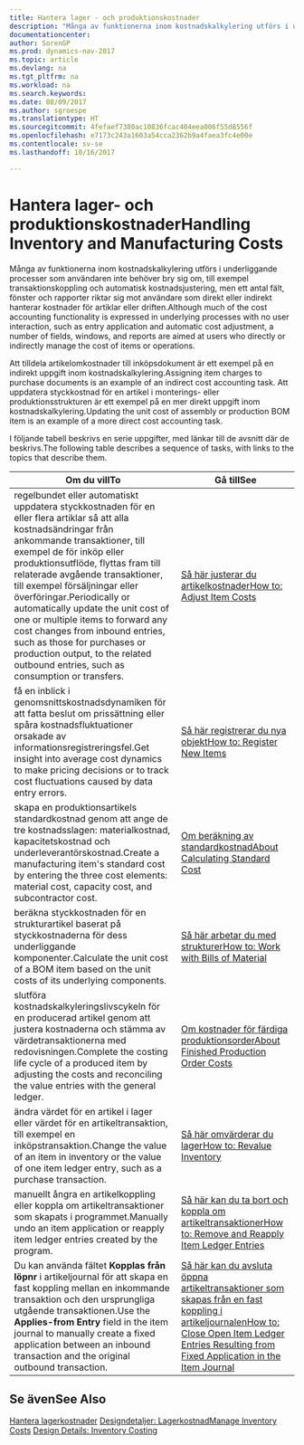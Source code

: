 ```yaml
---
title: Hantera lager - och produktionskostnader
description: "Många av funktionerna inom kostnadskalkylering utförs i underliggande processer som användaren inte behöver bry sig om, till exempel transaktionskoppling och automatisk kostnadsjustering, men ett antal fält, fönster och rapporter riktar sig mot användare som direkt eller indirekt hanterar kostnader för artiklar eller driften."
documentationcenter: 
author: SorenGP
ms.prod: dynamics-nav-2017
ms.topic: article
ms.devlang: na
ms.tgt_pltfrm: na
ms.workload: na
ms.search.keywords: 
ms.date: 08/09/2017
ms.author: sgroespe
ms.translationtype: HT
ms.sourcegitcommit: 4fefaef7380ac10836fcac404eea006f55d8556f
ms.openlocfilehash: e7173c243a1603a54cca2362b9a4faea3fc4e00e
ms.contentlocale: sv-se
ms.lasthandoff: 10/16/2017

---
```

# <a name="handling-inventory-and-manufacturing-costs"></a><span data-ttu-id="68d8e-103">Hantera lager- och produktionskostnader</span><span class="sxs-lookup"><span data-stu-id="68d8e-103">Handling Inventory and Manufacturing Costs</span></span>
<span data-ttu-id="68d8e-104">Många av funktionerna inom kostnadskalkylering utförs i underliggande processer som användaren inte behöver bry sig om, till exempel transaktionskoppling och automatisk kostnadsjustering, men ett antal fält, fönster och rapporter riktar sig mot användare som direkt eller indirekt hanterar kostnader för artiklar eller driften.</span><span class="sxs-lookup"><span data-stu-id="68d8e-104">Although much of the cost accounting functionality is expressed in underlying processes with no user interaction, such as entry application and automatic cost adjustment, a number of fields, windows, and reports are aimed at users who directly or indirectly manage the cost of items or operations.</span></span>  

 <span data-ttu-id="68d8e-105">Att tilldela artikelomkostnader till inköpsdokument är ett exempel på en indirekt uppgift inom kostnadskalkylering.</span><span class="sxs-lookup"><span data-stu-id="68d8e-105">Assigning item charges to purchase documents is an example of an indirect cost accounting task.</span></span> <span data-ttu-id="68d8e-106">Att uppdatera styckkostnad för en artikel i monterings- eller produktionsstrukturen är ett exempel på en mer direkt uppgift inom kostnadskalkylering.</span><span class="sxs-lookup"><span data-stu-id="68d8e-106">Updating the unit cost of assembly or production BOM item is an example of a more direct cost accounting task.</span></span>  

 <span data-ttu-id="68d8e-107">I följande tabell beskrivs en serie uppgifter, med länkar till de avsnitt där de beskrivs.</span><span class="sxs-lookup"><span data-stu-id="68d8e-107">The following table describes a sequence of tasks, with links to the topics that describe them.</span></span>   

|<span data-ttu-id="68d8e-108">**Om du vill**</span><span class="sxs-lookup"><span data-stu-id="68d8e-108">**To**</span></span>|<span data-ttu-id="68d8e-109">**Gå till**</span><span class="sxs-lookup"><span data-stu-id="68d8e-109">**See**</span></span>|  
|------------|-------------|  
|<span data-ttu-id="68d8e-110">regelbundet eller automatiskt uppdatera styckkostnaden för en eller flera artiklar så att alla kostnadsändringar från ankommande transaktioner, till exempel de för inköp eller produktionsutflöde, flyttas fram till relaterade avgående transaktioner, till exempel försäljningar eller överföringar.</span><span class="sxs-lookup"><span data-stu-id="68d8e-110">Periodically or automatically update the unit cost of one or multiple items to forward any cost changes from inbound entries, such as those for purchases or production output, to the related outbound entries, such as consumption or transfers.</span></span>|[<span data-ttu-id="68d8e-111">Så här justerar du artikelkostnader</span><span class="sxs-lookup"><span data-stu-id="68d8e-111">How to: Adjust Item Costs</span></span>](inventory-how-adjust-item-costs.md)|  
|<span data-ttu-id="68d8e-112">få en inblick i genomsnittskostnadsdynamiken för att fatta beslut om prissättning eller spåra kostnadsfluktuationer orsakade av informationsregistreringsfel.</span><span class="sxs-lookup"><span data-stu-id="68d8e-112">Get insight into average cost dynamics to make pricing decisions or to track cost fluctuations caused by data entry errors.</span></span>|[<span data-ttu-id="68d8e-113">Så här registrerar du nya objekt</span><span class="sxs-lookup"><span data-stu-id="68d8e-113">How to: Register New Items</span></span>](inventory-how-register-new-items.md)|  
|<span data-ttu-id="68d8e-114">skapa en produktionsartikels standardkostnad genom att ange de tre kostnadsslagen: materialkostnad, kapacitetskostnad och underleverantörskostnad.</span><span class="sxs-lookup"><span data-stu-id="68d8e-114">Create a manufacturing item's standard cost by entering the three cost elements: material cost, capacity cost, and subcontractor cost.</span></span>|[<span data-ttu-id="68d8e-115">Om beräkning av standardkostnad</span><span class="sxs-lookup"><span data-stu-id="68d8e-115">About Calculating Standard Cost</span></span>](finance-about-calculating-standard-cost.md)|  
|<span data-ttu-id="68d8e-116">beräkna styckkostnaden för en strukturartikel baserat på styckkostnaderna för dess underliggande komponenter.</span><span class="sxs-lookup"><span data-stu-id="68d8e-116">Calculate the unit cost of a BOM item based on the unit costs of its underlying components.</span></span>|[<span data-ttu-id="68d8e-117">Så här arbetar du med strukturer</span><span class="sxs-lookup"><span data-stu-id="68d8e-117">How to: Work with Bills of Material</span></span>](inventory-how-work-BOMs.md)|  
|<span data-ttu-id="68d8e-118">slutföra kostnadskalkyleringslivscykeln för en producerad artikel genom att justera kostnaderna och stämma av värdetransaktionerna med redovisningen.</span><span class="sxs-lookup"><span data-stu-id="68d8e-118">Complete the costing life cycle of a produced item by adjusting the costs and reconciling the value entries with the general ledger.</span></span>|[<span data-ttu-id="68d8e-119">Om kostnader för färdiga produktionsorder</span><span class="sxs-lookup"><span data-stu-id="68d8e-119">About Finished Production Order Costs</span></span>](finance-about-finished-production-order-costs.md)|  
|<span data-ttu-id="68d8e-120">ändra värdet för en artikel i lager eller värdet för en artikeltransaktion, till exempel en inköpstransaktion.</span><span class="sxs-lookup"><span data-stu-id="68d8e-120">Change the value of an item in inventory or the value of one item ledger entry, such as a purchase transaction.</span></span>|[<span data-ttu-id="68d8e-121">Så här omvärderar du lager</span><span class="sxs-lookup"><span data-stu-id="68d8e-121">How to: Revalue Inventory</span></span>](inventory-how-revalue-inventory.md)|
|<span data-ttu-id="68d8e-122">manuellt ångra en artikelkoppling eller koppla om artikeltransaktioner som skapats i programmet.</span><span class="sxs-lookup"><span data-stu-id="68d8e-122">Manually undo an item application or reapply item ledger entries created by the program.</span></span>|[<span data-ttu-id="68d8e-123">Så här kan du ta bort och koppla om artikeltransaktioner</span><span class="sxs-lookup"><span data-stu-id="68d8e-123">How to: Remove and Reapply Item Ledger Entries</span></span>](finance-how-to-remove-and-reapply-item-entries.md)|  
|<span data-ttu-id="68d8e-124">Du kan använda fältet **Kopplas från löpnr** i artikeljournal för att skapa en fast koppling mellan en inkommande transaktion och den ursprungliga utgående transaktionen.</span><span class="sxs-lookup"><span data-stu-id="68d8e-124">Use the **Applies-from Entry** field in the item journal to manually create a fixed application between an inbound transaction and the original outbound transaction.</span></span>|[<span data-ttu-id="68d8e-125">Så här kan du avsluta öppna artikeltransaktioner som skapas från en fast koppling i artikeljournalen</span><span class="sxs-lookup"><span data-stu-id="68d8e-125">How to: Close Open Item Ledger Entries Resulting from Fixed Application in the Item Journal</span></span>](finance-how-to-close-open-item-ledger-entries-resulting-from-fixed-application-in-the-item-journal.md)|  

## <a name="see-also"></a><span data-ttu-id="68d8e-126">Se även</span><span class="sxs-lookup"><span data-stu-id="68d8e-126">See Also</span></span>  
<span data-ttu-id="68d8e-127">[Hantera lagerkostnader](finance-manage-inventory-costs.md)
[Designdetaljer: Lagerkostnad](design-details-inventory-costing.md)</span><span class="sxs-lookup"><span data-stu-id="68d8e-127">[Manage Inventory Costs](finance-manage-inventory-costs.md)
[Design Details: Inventory Costing](design-details-inventory-costing.md)</span></span>


